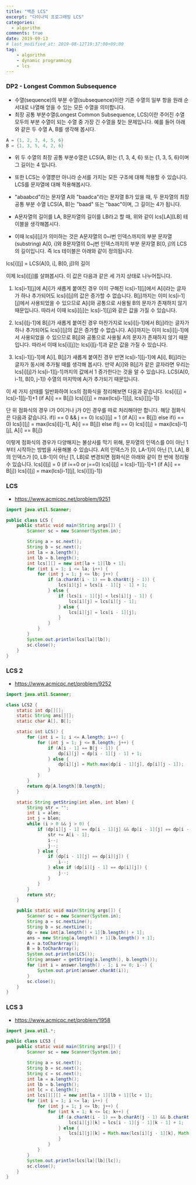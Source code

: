 ```yaml
---
title: "백준 LCS"
excerpt: "다이나믹 프로그래밍 LCS"
categories: 
  - algorithm
comments: true
date: 2019-09-13
# last_modified_at: 2019-08-12T19:37:00+09:00
tag: 
    - algorithm
    - dynamic programming
    - lcs
---
```


### DP2 - Longest Common Subsequence
- 수열(sequence)의 부분 수열(subsequence)이란 기존 수열의 일부 항을 원래 순서대로 나열해 얻을 수 있는 모든 수열을 의미합니다.
- 최장 공통 부분수열(Longest Common Subsequence, LCS)이란 주어진 수열 모두의 부분 수열이 되는 수열 중 가장 긴 수열을 찾는 문제입니다. 예를 들어 아래와 같은 두 수열 A, B를 생각해 봅시다.

```java
A = {1, 2, 3, 4, 5, 6}
B = {1, 3, 5, 4, 2, 6}
```

- 위 두 수열의 최장 공통 부분수열은 LCS(A, B)는 {1, 3, 4, 6} 또는 {1, 3, 5, 6}이며 그 길이는 4 입니다.

- 또한 LCS는 수열뿐만 아니라 순서를 가지는 모든 구조에 대해 적용할 수 있습니다. LCS를 문자열에 대해 적용해봅시다.
- "abaabcd"라는 문자열 A와 "baadca"라는 문자열 B가 있을 때, 두 문자열의 최장 공통 부분 수열 LCS(A, B)는 "baad" 또는 "baac"이며, 그 길이는 4가 됩니다.

- A문자열의 길이를 LA, B문자열의 길이를 LB라고 할 때, 위와 같이 lcs[LA][LB] 테이블을 생각해봅시다.
- 이때 lcs[i][j]가 의미하는 것은 A문자열의 0~i번 인덱스까지의 부분 문자열(substring) A[0, i]와 B문자열의 0~j번 인덱스까지의 부분 문자열 B[0, j]의 LCS의 길이입니다.
즉 lcs 테이블은 아래와 같이 정의됩니다.

lcs[i][j] = LCS(A[0, i], B[0, j])의 길이

이제 lcs[i][j]를 살펴봅시다. 이 값은 다음과 같은 세 가지 상태로 나누어집니다.

1. lcs[i-1][j]에 A[i]가 새롭게 붙여진 경우
이미 구해진 lcs[i-1][j]에서 A[i]라는 글자가 하나 추가되어도 lcs[i][j]의 값은 증가할 수 없습니다.
B[j]까지는 이미 lcs[i-1][j]에서 사용되었을 수 있으므로 A[i]와 공통으로 사용될 B의 문자가 존재하지 않기 때문입니다.
따라서 이때 lcs[i][j]는 lcs[i-1][j]와 같은 값을 가질 수 있습니다.

2. lcs[i][j-1]에 B[j]가 새롭게 붙여진 경우
마찬가지로 lcs[i][j-1]에서 B[j]라는 글자가 하나 추가되어도 lcs[i][j]의 값은 증가할 수 없습니다.
A[i]까지는 이미 lcs[i][j-1]에서 사용되었을 수 있으므로 B[j]와 공통으로 사용될 A의 문자가 존재하지 않기 때문입니다.
따라서 이때 lcs[i][j]는 lcs[i][j-1]과 같은 값을 가질 수 있습니다.

3. lcs[i-1][j-1]에 A[i], B[j]가 새롭게 붙여진 경우
반면 lcs[i-1][j-1]에 A[i], B[j]라는 글자가 동시에 추가될 때를 생각해 봅시다.
만약 A[i]와 B[j]가 같은 글자라면 우리는 lcs[i][j]가 lcs[i-1][j-1]까지의 값에서 1 증가한다는 것을 알 수 있습니다.
LCS(A[0, i-1], B[0, j-1]) 수열의 마지막에 A[i](B[j])가 추가되기 때문입니다.

이 세 가지 상태를 일반화하여 lcs의 점화식을 정리해보면 다음과 같습니다.
lcs[i][j] = lcs[i-1][j-1]+1 (if A[i] == B[j])
lcs[i][j] = max(lcs[i-1][j], lcs[i]][j-1])

단 위 점화식의 경우 i가 0이거나 j가 0인 경우를 따로 처리해야만 합니다. 해당 점화식은 다음과 같습니다.
if(i == 0 && j == 0) lcs[i][j] = 1 (if A[i] == B[j])
else if(i == 0) lcs[i][j] = max(lcs[i][j-1], A[i] == B[j])
else if(j == 0) lcs[i][j] = max(lcs[i-1][j], A[i] == B[j])

이렇게 점화식의 경우가 다양해지는 불상사를 막기 위해, 문자열의 인덱스를 0이 아닌 1부터 시작하는 방법을 사용해볼 수 있습니다.
A의 인덱스가 [0, LA-1]이 아닌 [1, LA], B의 인덱스가 [0, LB-1]이 아닌 [1, LB]로 변경되면 점화식은 아래와 같이 한 번에 정리될 수 있습니다.
lcs[i][j] = 0 (if i==0 or j==0)
lcs[i][j] = lcs[i-1][j-1]+1 (if A[i] == B[j])
lcs[i][j] = max(lcs[i-1][j], lcs[i]][j-1])

### LCS
- https://www.acmicpc.net/problem/9251

```java
import java.util.Scanner;

public class LCS {
	public static void main(String args[]) {
		Scanner sc = new Scanner(System.in);

		String a = sc.next();
		String b = sc.next();
		int la = a.length();
		int lb = b.length();
		int lcs[][] = new int[la + 1][lb + 1];
		for (int i = 1; i <= la; i++) {
			for (int j = 1; j <= lb; j++) {
				if (a.charAt(i - 1) == b.charAt(j - 1)) {
					lcs[i][j] = lcs[i - 1][j - 1] + 1;
				} else {
					if (lcs[i - 1][j] < lcs[i][j - 1]) {
						lcs[i][j] = lcs[i][j - 1];
					} else {
						lcs[i][j] = lcs[i - 1][j];
					}
				}
			}
		}
		System.out.println(lcs[la][lb]);
		sc.close();
	}
}
```


### LCS 2
- https://www.acmicpc.net/problem/9252

```java
import java.util.Scanner;

class LCS2 {
	static int dp[][];
	static String ans[][];
	static char A[], B[];

	static int LCS() {
		for (int i = 1; i <= A.length; i++) {
			for (int j = 1; j <= B.length; j++) {
				if (A[i - 1] == B[j - 1]) {
					dp[i][j] = dp[i - 1][j - 1] + 1;
				} else {
					dp[i][j] = Math.max(dp[i - 1][j], dp[i][j - 1]);
				}
			}
		}
		return dp[A.length][B.length];
	}

	static String getString(int alen, int blen) {
		String str = "";
		int i = alen;
		int j = blen;
		while (i > 0 && j > 0) {
			if (dp[i][j - 1] == dp[i - 1][j] && dp[i - 1][j] == dp[i - 1][j - 1] && dp[i - 1][j - 1] == dp[i][j] - 1) {
				str += A[i - 1];
				i--;
				j--;
			} else {
				if (dp[i - 1][j] == dp[i][j]) {
					i--;
				} else if (dp[i][j - 1] == dp[i][j]) {
					j--;
				}
			}
		}
		return str;
	}

	public static void main(String args[]) {
		Scanner sc = new Scanner(System.in);
		String a = sc.nextLine();
		String b = sc.nextLine();
		dp = new int[a.length() + 1][b.length() + 1];
		ans = new String[a.length() + 1][b.length() + 1];
		A = a.toCharArray();
		B = b.toCharArray();
		System.out.println(LCS());
		String answer = getString(a.length(), b.length());
		for (int i = answer.length() - 1; i >= 0; i--) {
			System.out.print(answer.charAt(i));
		}
		sc.close();
	}
}
```


### LCS 3
- https://www.acmicpc.net/problem/1958


```java
import java.util.*;

public class LCS3 {
	public static void main(String args[]) {
		Scanner sc = new Scanner(System.in);

		String a = sc.next();
		String b = sc.next();
		String c = sc.next();
		int la = a.length();
		int lb = b.length();
		int lc = c.length();
		int lcs[][][] = new int[la + 1][lb + 1][lc + 1];
		for (int i = 1; i <= la; i++) {
			for (int j = 1; j <= lb; j++) {
				for (int k = 1; k <= lc; k++) {
					if (a.charAt(i - 1) == b.charAt(j - 1) && b.charAt(j - 1) == c.charAt(k - 1)) {
						lcs[i][j][k] = lcs[i - 1][j - 1][k - 1] + 1;
					} else {
						lcs[i][j][k] = Math.max(lcs[i][j - 1][k], Math.max(lcs[i - 1][j][k], lcs[i][j][k - 1]));
					}
				}
			}
		}
		System.out.println(lcs[la][lb][lc]);
		sc.close();
	}
}
```